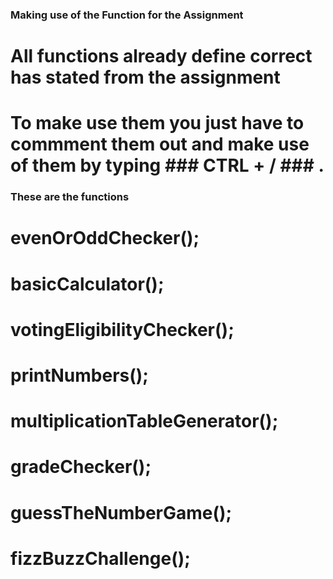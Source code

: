 ### Making use of the Function for the Assignment
# All functions already define correct has stated from the assignment
# To make use them you just have to commment them out and make use of them by typing ### CTRL + / ### .
### These are the functions 
# evenOrOddChecker();
# basicCalculator();
# votingEligibilityChecker();
# printNumbers();
# multiplicationTableGenerator();
# gradeChecker();
# guessTheNumberGame();
# fizzBuzzChallenge();